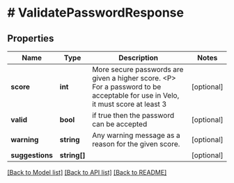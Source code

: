 # # ValidatePasswordResponse

## Properties

Name | Type | Description | Notes
------------ | ------------- | ------------- | -------------
**score** | **int** | More secure passwords are given a higher score. &lt;P&gt; For a password to be acceptable for use in Velo, it must score at least 3 | [optional]
**valid** | **bool** | if true then the password can be accepted | [optional]
**warning** | **string** | Any warning message as a reason for the given score. | [optional]
**suggestions** | **string[]** |  | [optional]

[[Back to Model list]](../../README.md#models) [[Back to API list]](../../README.md#endpoints) [[Back to README]](../../README.md)
